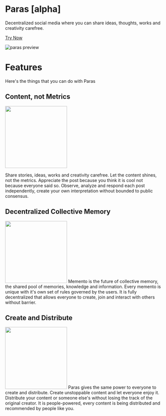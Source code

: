 # Paras [alpha]
Decentralized social media where you can share ideas, thoughts, works and creativity carefree.

[Try Now](https://alpha.paras.id)

![paras preview](https://paras-media.s3-ap-southeast-1.amazonaws.com/Frame+36+(5).png)

# Features
Here's the things that you can do with Paras

## Content, not Metrics
<img src="https://paras-media.s3-ap-southeast-1.amazonaws.com/1.png" width="200"/> 

Share stories, ideas, works and creativity carefree. Let the content shines, not the metrics. Appreciate the post because you think it is cool not because everyone said so. Observe, analyze and respond each post independently, create your own interpretation without bounded to public consensus.

## Decentralized Collective Memory
<img src="https://paras-media.s3-ap-southeast-1.amazonaws.com/2.png" width="200"/> 
Memento is the future of collective memory, the shared pool of memories, knowledge and information. Every memento is unique with it's own set of rules governed by the users. It is fully decentralized that allows everyone to create, join and interact with others without barrier.

## Create and Distribute
<img src="https://paras-media.s3-ap-southeast-1.amazonaws.com/3.png" width="200"/> 
Paras gives the same power to everyone to create and distribute. Create unstoppable content and let everyone enjoy it. Distribute your content or someone else's without losing the track of the original creator. It is people-powered, every content is being distributed and recommended by people like you.
